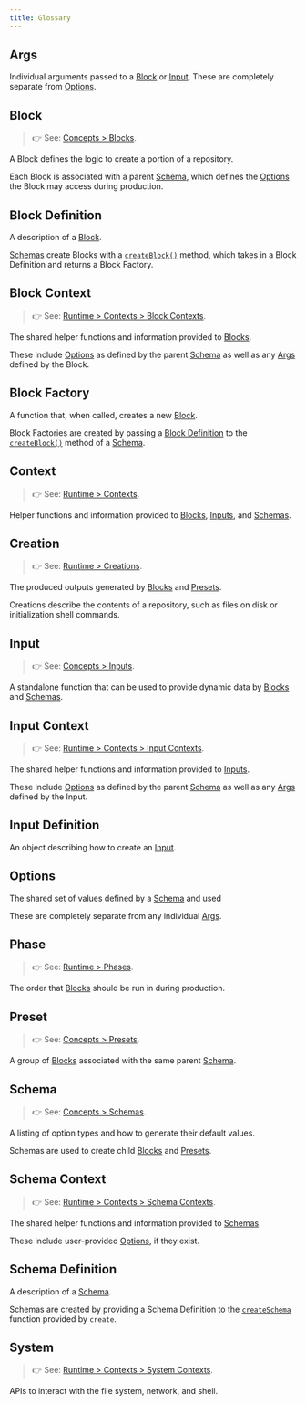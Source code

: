 ```yaml
---
title: Glossary
---
```


## Args

Individual arguments passed to a [Block](./concepts/blocks) or [Input](./concepts/inputs).
These are completely separate from [Options](#options).

## Block

> 👉 See: [Concepts > Blocks](./concepts/blocks).

A Block defines the logic to create a portion of a repository.

Each Block is associated with a parent [Schema](#schema), which defines the [Options](#options) the Block may access during production.

## Block Definition

A description of a [Block](#block).

[Schemas](#schema) create Blocks with a [`createBlock()`](./apis/creators#createblock) method, which takes in a Block Definition and returns a Block Factory.

## Block Context

> 👉 See: [Runtime > Contexts > Block Contexts](./runtime/contexts#block-contexts).

The shared helper functions and information provided to [Blocks](#block).

These include [Options](#options) as defined by the parent [Schema](#schema) as well as any [Args](#args) defined by the Block.

## Block Factory

A function that, when called, creates a new [Block](#block).

Block Factories are created by passing a [Block Definition](#block-definition) to the [`createBlock()`](./apis/creators#createblock) method of a [Schema](#schema).

## Context

> 👉 See: [Runtime > Contexts](./runtime/contexts).

Helper functions and information provided to [Blocks](#block), [Inputs](#input), and [Schemas](#schema).

## Creation

> 👉 See: [Runtime > Creations](./runtime/creations).

The produced outputs generated by [Blocks](#block) and [Presets](#preset).

Creations describe the contents of a repository, such as files on disk or initialization shell commands.

## Input

> 👉 See: [Concepts > Inputs](./concepts/inputs).

A standalone function that can be used to provide dynamic data by [Blocks](#block) and [Schemas](#schema).

## Input Context

> 👉 See: [Runtime > Contexts > Input Contexts](./runtime/contexts#input-contexts).

The shared helper functions and information provided to [Inputs](#input).

These include [Options](#options) as defined by the parent [Schema](#schema) as well as any [Args](#args) defined by the Input.

## Input Definition

An object describing how to create an [Input](#input).

## Options

The shared set of values defined by a [Schema](#schema) and used

These are completely separate from any individual [Args](#args).

## Phase

> 👉 See: [Runtime > Phases](./runtime/phases).

The order that [Blocks](#block) should be run in during production.

## Preset

> 👉 See: [Concepts > Presets](./concepts/presets).

A group of [Blocks](#block) associated with the same parent [Schema](#schema).

## Schema

> 👉 See: [Concepts > Schemas](./concepts/schemas).

A listing of option types and how to generate their default values.

Schemas are used to create child [Blocks](#block) and [Presets](#preset).

## Schema Context

> 👉 See: [Runtime > Contexts > Schema Contexts](./runtime/contexts#schema-contexts).

The shared helper functions and information provided to [Schemas](#schemas).

These include user-provided [Options](#options), if they exist.

## Schema Definition

A description of a [Schema](#schema).

Schemas are created by providing a Schema Definition to the [`createSchema`](./apis/creators#createschema) function provided by `create`.

## System

> 👉 See: [Runtime > Contexts > System Contexts](./runtime/contexts#system-contexts).

APIs to interact with the file system, network, and shell.
